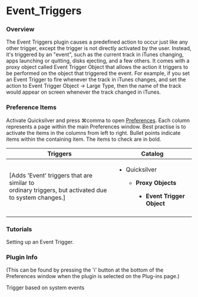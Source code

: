 # Event\_Triggers

### Overview

The Event Triggers plugin causes a predefined action to occur just like any other trigger, except the trigger is not directly activated by the user. Instead, it's triggered by an "event", such as the current track in iTunes changing, apps launching or quitting, disks ejecting, and a few others. It comes with a proxy object called Event Trigger Object that allows the action it triggers to be performed on the object that triggered the event. For example, if you set an Event Trigger to fire whenever the track in iTunes changes, and set the action to Event Trigger Object -> Large Type, then the name of the track would appear on screen whenever the track changed in iTunes.

### Preference Items

Activate Quicksilver and press ⌘comma to open [Preferences](Preferences/). Each column represents a page within the main Preferences window. Best practise is to activate the items in the columns from left to right. Bullet points indicate items within the containing item. The items to check are in bold.

| Triggers                                                                                                      | Catalog                                                                                                                                            |
| ------------------------------------------------------------------------------------------------------------- | -------------------------------------------------------------------------------------------------------------------------------------------------- |
| <p>[Adds 'Event' triggers that are similar to<br>ordinary triggers, but activated due to system changes.]</p> | <ul><li><p>Quicksilver</p><ul><li><p><strong>Proxy Objects</strong></p><ul><li><strong>Event Trigger Object</strong></li></ul></li></ul></li></ul> |
|                                                                                                               |                                                                                                                                                    |

### Tutorials

Setting up an Event Trigger.

### Plugin Info

(This can be found by pressing the 'i' button at the bottom of the Preferences window when the plugin is selected on the Plug-ins page.)

Trigger based on system events
